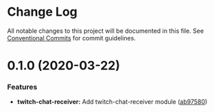 # Change Log

All notable changes to this project will be documented in this file.
See [Conventional Commits](https://conventionalcommits.org) for commit guidelines.

# 0.1.0 (2020-03-22)


### Features

* **twitch-chat-receiver:** Add twitch-chat-receiver module ([ab97580](https://github.com/CitRUSprod/tc2tc/commit/ab9758097dca90e3e977dcdca13572de28a22833))
